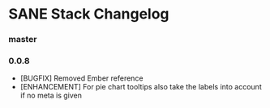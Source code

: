 # SANE Stack Changelog

### master

### 0.0.8

* [BUGFIX] Removed Ember reference
* [ENHANCEMENT] For pie chart tooltips also take the labels into account if no meta is given
